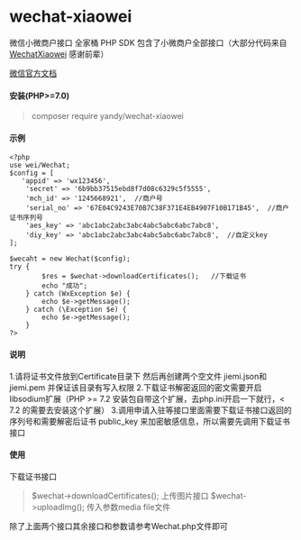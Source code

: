 ﻿# wechat-xiaowei
微信小微商户接口 全家桶 PHP SDK
包含了小微商户全部接口（大部分代码来自[WechatXiaowei](https://github.com/liumenglei/WechatXiaowei) 感谢前辈）

[微信官方文档](https://pay.weixin.qq.com/wiki/doc/api/xiaowei.php?chapter=4_1)

#### 安装(PHP>=7.0)
> composer require yandy/wechat-xiaowei

#### 示例
    <?php
	use wei/Wechat;
	$config = [
	   'appid' => 'wx123456',
        'secret' => '6b9bb37515ebd8f7d08c6329c5f5555',
        'mch_id' => '1245668921',  //商户号
        'serial_no' => '67E04C9243E70B7C38F371E4EB4907F10B171B45',  //商户证书序列号
        'aes_key' => 'abc1abc2abc3abc4abc5abc6abc7abc8',
        'diy_key' => 'abc1abc2abc3abc4abc5abc6abc7abc8',  //自定义key
	];
	
	$wecaht = new Wechat($config);
	try {
            $res = $wechat->downloadCertificates();   //下载证书
            echo "成功";
        } catch (WxException $e) {
            echo $e->getMessage();
        } catch (\Exception $e) {
            echo $e->getMessage();
        }
    ?>
#### 说明
1.请将证书文件放到Certificate目录下 然后再创建两个空文件 jiemi.json和jiemi.pem 并保证该目录有写入权限
2.下载证书解密返回的密文需要开启libsodium扩展（PHP >= 7.2 安装包自带这个扩展，去php.ini开启一下就行，< 7.2 的需要去安装这个扩展）
3.调用申请入驻等接口里面需要下载证书接口返回的序列号和需要解密后证书 public_key 来加密敏感信息，所以需要先调用下载证书接口

#### 使用
下载证书接口
> $wechat->downloadCertificates();
上传图片接口
> $wechat->uploadImg(); 传入参数media file文件

除了上面两个接口其余接口和参数请参考Wechat.php文件即可


